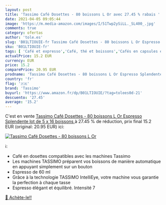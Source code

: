```yaml
---
layout: post
title: 'Tassimo Café Dosettes - 80 boissons L Or avec 27.45 % rabais '
date: 2021-04-05 09:05:44
image: 'https://m.media-amazon.com/images/I/51Twp2ySiLL._SL400_.jpg'
comments: true
category: ofertas
author: 'tole.es'
slug: 'B01LTIOUIE-fr Tassimo Café Dosettes - 80 boissons L Or Espresso...'
sku: 'B01LTIOUIE-fr'
tags: [ 'Café et expresso','Café, thé et boissons','Cafés en capsules et dosettes','Epicerie','tassimo','Épicerie', ]
actualPrice: 15.2 EUR
currency: EUR
price: 15.2
comparePrice: 20.95 EUR
prodname: 'Tassimo Café Dosettes - 80 boissons L Or Espresso Splendente  lot de 5 x 16 boissons '
country: 'fr'
flag: '🇫🇷'
brand: 'Tassimo'
buyurl: 'https://www.amazon.fr/dp/B01LTIOUIE/?tag=tolees0d-21'
descuento: '27.45'
average: '15.2'
---
```


C'est en vente [Tassimo Café Dosettes - 80 boissons L Or Espresso Splendente  lot de 5 x 16 boissons ](https://www.amazon.fr/dp/B01LTIOUIE/?tag=tolees0d-21)  à  27.45 % de réduction, prix final  15.2 EUR (original: 20.95 EUR) ici:

[![Tassimo Café Dosettes - 80 boissons L Or](https://m.media-amazon.com/images/I/51Twp2ySiLL._SL400_.jpg)](https://www.amazon.fr/dp/B01LTIOUIE/?tag=tolees0d-21)

ℹ️:

- Café en dosettes compatibles avec les machines Tassimo
- Les machines TASSIMO préparent vos boissons de manière automatique en appuyant simplement sur un bouton
- Espresso de 60 ml
- Grâce à la technologie TASSIMO IntelliEye, votre machine vous garantie la perfection à chaque tasse
- Espresso élégant et équilibré. Intensité 7

[🛒 Achète-le!!](https://www.amazon.fr/dp/B01LTIOUIE/?tag=tolees0d-21)
